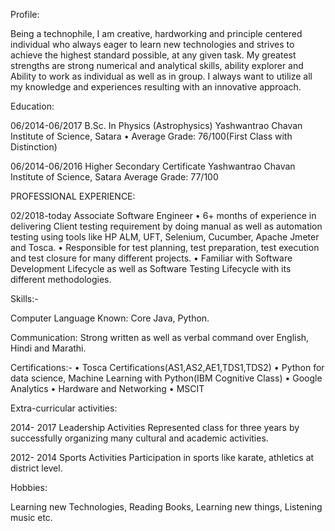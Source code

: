 Profile:

Being a technophile, I am creative, hardworking and principle centered individual who always eager to learn new technologies and strives to achieve the highest standard possible, at any given task. My greatest strengths are strong numerical and analytical skills, ability explorer and Ability to work as individual as well as in group. I always want to utilize all my knowledge and experiences resulting with an innovative approach.

Education:

06/2014-06/2017       B.Sc.  In Physics (Astrophysics)
                      Yashwantrao Chavan Institute of Science, Satara
                      • Average Grade: 76/100(First Class with Distinction)

06/2014-06/2016      Higher Secondary Certificate
   		               Yashwantrao Chavan Institute of Science, Satara
                     Average Grade: 77/100
                    
PROFESSIONAL EXPERIENCE:

02/2018-today       Associate Software Engineer 
                   • 6+ months of experience in delivering Client testing requirement by doing manual as well as automation                        testing using tools like HP ALM, UFT, Selenium, Cucumber, Apache  Jmeter and Tosca.
                   • Responsible for test planning, test preparation, test execution and test closure for many different                          projects.
                   • Familiar with Software Development Lifecycle as well as Software Testing Lifecycle with its different                        methodologies.


 
Skills:-

Computer Language Known:    Core Java, Python.

Communication:              Strong written as well as verbal command over English, Hindi and Marathi.                                                                                

Certifications:- 
    • Tosca Certifications(AS1,AS2,AE1,TDS1,TDS2)
    • Python for data science, Machine Learning with Python(IBM Cognitive Class)
    • Google Analytics 
    • Hardware and Networking
    • MSCIT
    
    

Extra-curricular activities: 

2014- 2017       Leadership Activities
                 Represented class for three years by successfully organizing many cultural and academic activities.

2012- 2014       Sports Activities
                 Participation in sports like karate, athletics at district level.                                                       

Hobbies: 
 
Learning new Technologies, Reading Books, Learning new things, Listening  music etc.

                     
                     
                     
